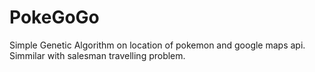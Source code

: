 # PokeGoGo


Simple Genetic Algorithm on location of pokemon and google maps api. Simmilar with salesman travelling problem.

